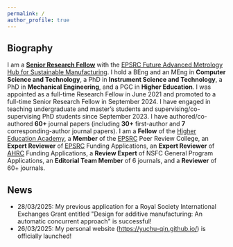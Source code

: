 ```yaml
---
permalink: /
author_profile: true
---
```


## Biography
I am a [**Senior Research Fellow**](https://pure.hud.ac.uk/en/persons/yuchu-qin) with the [EPSRC Future Advanced Metrology Hub for Sustainable Manufacturing](https://research.hud.ac.uk/institutes-centres/cpt/). I hold a BEng and an MEng in **Computer Science and Technology**, a PhD in **Instrument Science and Technology**, a PhD in **Mechanical Engineering**, and a PGC in **Higher Education**. I was appointed as a full-time Research Fellow in June 2021 and promoted to a full-time Senior Research Fellow in September 2024. I have engaged in teaching undergraduate and master’s students and supervising/co-supervising PhD students since September 2023. I have authored/co-authored **60+** journal papers (including **30+** first-author and **7** corresponding-author journal papers). I am a **Fellow** of the [Higher Education Academy](https://www.advance-he.ac.uk/), a **Member** of the [EPSRC](https://www.ukri.org/councils/epsrc/) Peer Review College, an **Expert Reviewer** of [EPSRC](https://www.ukri.org/councils/epsrc/) Funding Applications, an **Expert Reviewer** of [AHRC](https://www.ukri.org/councils/ahrc/) Funding Applications, a **Review Expert** of NSFC General Program Applications, an **Editorial Team Member** of 6 journals, and a **Reviewer** of 60+ journals.

## News
- 28/03/2025: My previous application for a Royal Society International Exchanges Grant entitled "Design for additive manufacturing: An automatic concurrent approach" is successful!
- 26/03/2025: My personal website (<https://yuchu-qin.github.io/>) is officially launched!
